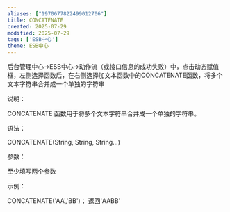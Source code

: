 ```yaml
---
aliases: ["1970677822499012706"]
title: CONCATENATE
created: 2025-07-29
modified: 2025-07-29
tags: ['ESB中心']
theme: ESB中心
---
```


后台管理中心->ESB中心->动作流（或接口信息的成功失败）中，点击动态赋值框，左侧选择函数后，在右侧选择加文本函数中的CONCATENATE函数，将多个文本字符串合并成一个单独的字符串

说明：

CONCATENATE 函数用于将多个文本字符串合并成一个单独的字符串。

语法：

CONCATENATE(String, String, String...)

参数：

至少填写两个参数

示例：

CONCATENATE('AA','BB')； 返回'AABB'
